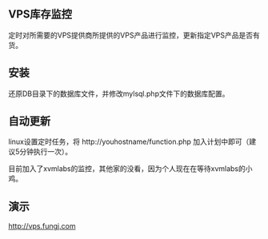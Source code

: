 ## VPS库存监控 ##

定时对所需要的VPS提供商所提供的VPS产品进行监控，更新指定VPS产品是否有货。

## 安装 ##

还原DB目录下的数据库文件，并修改mylsql.php文件下的数据库配置。

## 自动更新 ##
linux设置定时任务，将 http://youhostname/function.php 加入计划中即可（建议5分钟执行一次）。

目前加入了xvmlabs的监控，其他家的没看，因为个人现在在等待xvmlabs的小鸡。

## 演示 ##
http://vps.fungj.com
